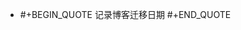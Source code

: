 - #+BEGIN_QUOTE
记录博客迁移日期
#+END_QUOTE
<!-- - {{video https://www.bilibili.com/video/BV17g411Z7PD/?spm_id_from=333.999.0.0}} -->
